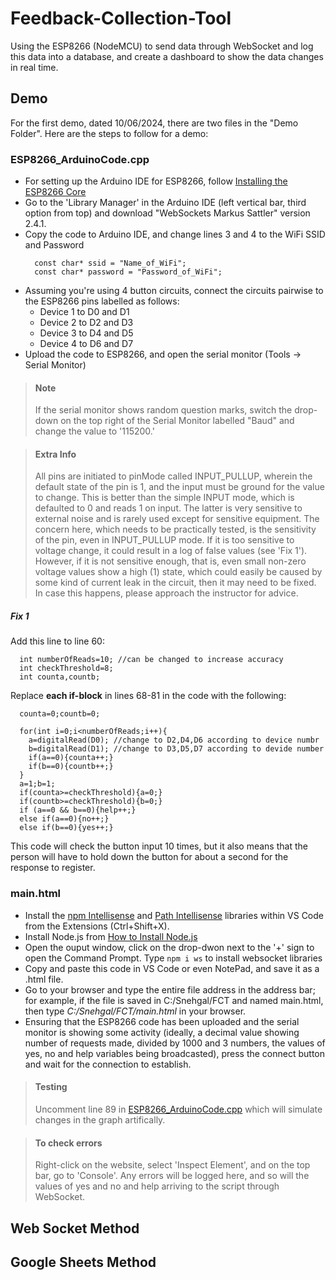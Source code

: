 # Feedback-Collection-Tool

Using the ESP8266 (NodeMCU) to send data through WebSocket and log this data into a database, and create a dashboard to show the data changes in real time.

## Demo

For the first demo, dated 10/06/2024, there are two files in the "Demo Folder". Here are the steps to follow for a demo:
### ESP8266_ArduinoCode.cpp
- For setting up the Arduino IDE for ESP8266, follow [Installing the ESP8266 Core](https://lastminuteengineers.com/getting-started-with-esp8266/)
- Go to the 'Library Manager' in the Arduino IDE (left vertical bar, third option from top) and download "WebSockets Markus Sattler" version 2.4.1. 
- Copy the code to Arduino IDE, and change lines 3 and 4 to the WiFi SSID and Password
  ```
    const char* ssid = "Name_of_WiFi";
    const char* password = "Password_of_WiFi";
  ```
- Assuming you're using 4 button circuits, connect the circuits pairwise to the ESP8266 pins labelled as follows:
  - Device 1 to D0 and D1
  - Device 2 to D2 and D3
  - Device 3 to D4 and D5
  - Device 4 to D6 and D7
- Upload the code to ESP8266, and open the serial monitor (Tools -> Serial Monitor)
>#### Note
> If the serial monitor shows random question marks, switch the drop-down on the top right of the Serial Monitor labelled "Baud" and change the value to '115200.'

>#### Extra Info
>
>All pins are initiated to pinMode called INPUT_PULLUP, wherein the default state of the pin is 1, and the input must be ground for the value to change. This is better than the simple INPUT mode, which is defaulted to 0 and reads 1 on input. The latter is very sensitive to external noise and is rarely used except for sensitive equipment.
>The concern here, which needs to be practically tested, is the sensitivity of the pin, even in INPUT_PULLUP mode. If it is too sensitive to voltage change, it could result in a log of false values (see 'Fix 1'). However, if it is not sensitive enough, that is, even small non-zero voltage values show a high (1) state, which could easily be caused by some kind of current leak in the circuit, then it may need to be fixed. In case this happens, please approach the instructor for advice.
##### Fix 1
Add this line to line 60:
```
  int numberOfReads=10; //can be changed to increase accuracy
  int checkThreshold=8;
  int counta,countb;
```
Replace **each if-block** in lines 68-81 in the code with the following:
```
  counta=0;countb=0;

  for(int i=0;i<numberOfReads;i++){
    a=digitalRead(D0); //change to D2,D4,D6 according to device numbr
    b=digitalRead(D1); //change to D3,D5,D7 according to devide number
    if(a==0){counta++;}
    if(b==0){countb++;}
  }
  a=1;b=1;
  if(counta>=checkThreshold){a=0;}
  if(countb>=checkThreshold){b=0;}
  if (a==0 && b==0){help++;}
  else if(a==0){no++;}
  else if(b==0){yes++;}
```
This code will check the button input 10 times, but it also means that the person will have to hold down the button for about a second for the response to register.

### main.html
- Install the [npm Intellisense](https://marketplace.visualstudio.com/items?itemName=christian-kohler.npm-intellisense) and [Path Intellisense](https://marketplace.visualstudio.com/items?itemName=christian-kohler.path-intellisense) libraries within VS Code from the Extensions (Ctrl+Shift+X).
- Install Node.js from [How to Install Node.js](https://nodejs.org/en/learn/getting-started/how-to-install-nodejs)
- Open the ouput window, click on the drop-dwon next to the '+' sign to open the Command Prompt. Type ```npm i ws``` to install websocket libraries
- Copy and paste this code in VS Code or even NotePad, and save it as a .html file.
- Go to your browser and type the entire file address in the address bar; for example, if the file is saved in C:/Snehgal/FCT and named main.html, then type *C:/Snehgal/FCT/main.html* in your browser.
- Ensuring that the ESP8266 code has been uploaded and the serial monitor is showing some activity (ideally, a decimal value showing number of requests made, divided by 1000 and 3 numbers, the values of yes, no and help variables being broadcasted), press the connect button and wait for the connection to establish.

>#### Testing
>Uncomment line 89 in [ESP8266_ArduinoCode.cpp](https://github.com/Snehgal/Feedback-Collection-Tool/edit/main/Demo/ESP8266_ArduinoCode.cpp) which will simulate changes in the graph artifically.

>#### To check errors
>
>Right-click on the website, select 'Inspect Element', and on the top bar, go to 'Console'. Any errors will be logged here, and so will the values of yes  and no and help arriving to the script through WebSocket.

## Web Socket Method

## Google Sheets Method
